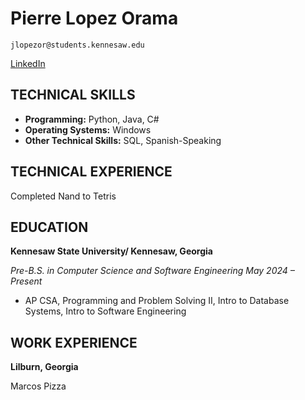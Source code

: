 # Pierre Lopez Orama

```
jlopezor@students.kennesaw.edu
```


[LinkedIn](https://www.linkedin.com/in/jendry-pierre-lopez-orama-169419339/)


## TECHNICAL SKILLS

- **Programming:** Python, Java, C#
- **Operating Systems:** Windows
- **Other Technical Skills:** SQL, Spanish-Speaking

## TECHNICAL EXPERIENCE

Completed Nand to Tetris

## EDUCATION

**Kennesaw State University/ Kennesaw, Georgia**

_Pre-B.S. in Computer Science and Software Engineering May 2024 – Present_

- AP CSA, Programming and Problem Solving II, Intro to Database Systems, Intro to Software Engineering

## WORK EXPERIENCE

**Lilburn, Georgia**

Marcos Pizza

